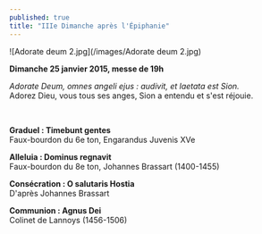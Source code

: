 ```yaml
---
published: true
title: "IIIe Dimanche après l'Épiphanie"
---
```


![Adorate deum 2.jpg](/images/Adorate deum 2.jpg)

**Dimanche  25 janvier 2015, messe de 19h**  

*Adorate Deum, omnes angeli ejus : audivit, et laetata est Sion.*  
Adorez Dieu, vous tous ses anges, Sion a entendu et s'est réjouie.  

&nbsp;

**Graduel : Timebunt gentes**  
Faux-bourdon du 6e ton, Engarandus Juvenis XVe

**Alleluia : Dominus regnavit**  
Faux-bourdon du 8e ton, Johannes Brassart (1400-1455)

**Consécration : O salutaris Hostia**  
D'après Johannes Brassart

**Communion : Agnus Dei**  
Colinet de Lannoys (1456-1506)
